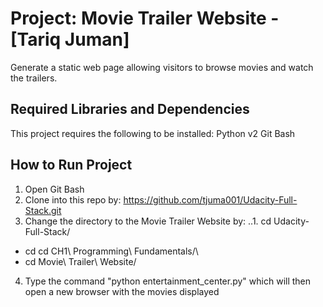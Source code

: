 Project: Movie Trailer Website  - [Tariq Juman]
================================
Generate a static web page allowing visitors to browse movies and watch the trailers.

Required Libraries and Dependencies
-----------------------------------
This project requires the following to be installed:
Python v2
Git Bash


How to Run Project
------------------
1. Open Git Bash
2. Clone into this repo by: https://github.com/tjuma001/Udacity-Full-Stack.git
3. Change the directory to the Movie Trailer Website by:
  ..1. cd Udacity-Full-Stack/
  * cd cd CH1\ Programming\ Fundamentals/\
  * cd Movie\ Trailer\ Website/
  
4. Type the command "python entertainment_center.py" which will then open a new browser with the movies displayed
